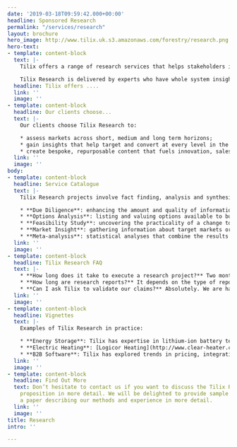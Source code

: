 ```yaml
---
date: '2019-03-18T09:59:42.000+00:00'
headline: Sponsored Research
permalink: "/services/research"
layout: brochure
hero_image: http://www.tilix.uk.s3.amazonaws.com/forestry/research.png
hero-text:
- template: content-block
  text: |-
    Tilix offers a range of research services that helps stakeholders in the energy and cleantech categories frame their market, develop their business and better understand product-market fit.

    Tilix Research is delivered by experts who have whole system insight and experience. Our clients trust us for advice, ideas and opinions around technologies, people, processes, organisations, markets, products and projects.
  headline: Tilix offers ....
  link: ''
  image: ''
- template: content-block
  headline: Our clients choose...
  text: |-
    Our clients choose Tilix Research to:

    * assess markets across short, medium and long term horizons;
    * gain insights that help target and convert at every level in the business development funnel;
    * create bespoke, repurposable content that fuels innovation, sales and marketing activity.
  link: ''
  image: ''
body:
- template: content-block
  headline: Service Catalogue
  text: |-
    Tilix Research projects involve fact finding, analysis and synthesis. They deliver reports and presentations which are served with dollops of creative thinking. Examples of research projects include:

    * **Due Diligence**: enhancing the amount and quality of information available to decision makers before entering into an agreement or contract;
    * **Options Analysis**: listing and valuing options available to business management, regulators and investors relating to opportunities and threats;
    * **Feasibility Study**: uncovering the practicality of a change to an existing business or a proposed new venture;
    * **Market Insight**: gathering information about target markets or customers to support the business strategy process or business development activities;
    * **Meta-analysis**: statistical analyses that combine the results of multiple studies.
  link: ''
  image: ''
- template: content-block
  headline: Tilix Research FAQ
  text: |-
    * **How long does it take to execute a research project?** Two months is the average duration but shorter or longer projects are quite common.
    * **How long are research reports?** It depends on the type of report, the subject chosen, as well as other factors. Tilix reports range from five-page market overviews or appraisals to upwards of 60 pages for in-depth studies.
    * **Can I ask Tilix to validate our claims?** Absolutely. We are happy to act as an independent third party to validate your company’s claims about its products and/or services. However, we don’t guarantee the outcome. If it is unfavourable, you should treat the report as internal lessons learnt rather than marketing collateral.
  link: ''
  image: ''
- template: content-block
  headline: Vignettes
  text: |-
    Examples of Tilix Research in practice:

    * **Energy Storage**: Tilix has expertise in lithium-ion battery technology, vehicle to grid and other areas. We have advised several startups in this space including [Uniti EV](https://www.uniti.earth/) and [Pivot Power](http://pivot-power.co.uk/).
    * **Electric Heating**: [Logicor Heating](http://www.clear-heater.co.uk/), a leader in far-field IR heating technology, has benefited both tactically and strategically from Tilix Research focused on metering and sensors.
    * **B2B Software**: Tilix has explored trends in pricing, integration, infrastructure and business intelligence affecting the market for software vendors including [Generis](https://www.generis.co.uk/) and [Senapt](http://senapt.co.uk/).
  link: ''
  image: ''
- template: content-block
  headline: Find Out More
  text: Don’t hesitate to contact us if you want to discuss the Tilix Research value
    proposition in more detail. We will be delighted to provide sample reports or
    a paper describing our methods and experience in more detail.
  link: ''
  image: ''
title: Research
intro: ''

---
```

